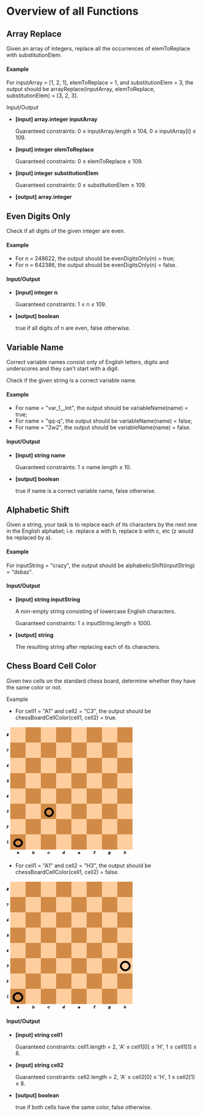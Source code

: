 # Overview of all Functions

## Array Replace

Given an array of integers, replace all the occurrences of elemToReplace with substitutionElem.

#### Example

For inputArray = [1, 2, 1], elemToReplace = 1, and substitutionElem = 3, the output should be
arrayReplace(inputArray, elemToReplace, substitutionElem) = [3, 2, 3].

Input/Output

* **[input] array.integer inputArray**

  Guaranteed constraints:
  0 ≤ inputArray.length ≤ 104,
  0 ≤ inputArray[i] ≤ 109.

* **[input] integer elemToReplace**

  Guaranteed constraints:
  0 ≤ elemToReplace ≤ 109.

* **[input] integer substitutionElem**

  Guaranteed constraints:
  0 ≤ substitutionElem ≤ 109.

* **[output] array.integer**

## Even Digits Only

Check if all digits of the given integer are even.

#### Example

* For n = 248622, the output should be
  evenDigitsOnly(n) = true;
* For n = 642386, the output should be
  evenDigitsOnly(n) = false.
#### Input/Output

* **[input] integer n**

  Guaranteed constraints:
  1 ≤ n ≤ 109.

* **[output] boolean**

  true if all digits of n are even, false otherwise.

## Variable Name

Correct variable names consist only of English letters, digits and underscores and they can't start with a digit.

Check if the given string is a correct variable name.

#### Example

* For name = "var_1__Int", the output should be
  variableName(name) = true;
* For name = "qq-q", the output should be
  variableName(name) = false;
* For name = "2w2", the output should be
  variableName(name) = false.
#### Input/Output

* **[input] string name**

  Guaranteed constraints:
  1 ≤ name.length ≤ 10.

* **[output] boolean**

  true if name is a correct variable name, false otherwise.

## Alphabetic Shift

Given a string, your task is to replace each of its characters by the next one in the English alphabet; i.e. replace a with b, replace b with c, etc (z would be replaced by a).

#### Example

For inputString = "crazy", the output should be alphabeticShift(inputString) = "dsbaz".

#### Input/Output

* **[input] string inputString**

  A non-empty string consisting of lowercase English characters.

  Guaranteed constraints:
  1 ≤ inputString.length ≤ 1000.

* **[output] string**

  The resulting string after replacing each of its characters.

## Chess Board Cell Color

Given two cells on the standard chess board, determine whether they have the same color or not.

Example

* For cell1 = "A1" and cell2 = "C3", the output should be
  chessBoardCellColor(cell1, cell2) = true.

![chess_1](images/chess_1.png)

* For cell1 = "A1" and cell2 = "H3", the output should be
  chessBoardCellColor(cell1, cell2) = false.

![chess_2](images/chess_2.png)

#### Input/Output

* **[input] string cell1**

  Guaranteed constraints:
  cell1.length = 2,
  'A' ≤ cell1[0] ≤ 'H',
  1 ≤ cell1[1] ≤ 8.

* **[input] string cell2**

  Guaranteed constraints:
  cell2.length = 2,
  'A' ≤ cell2[0] ≤ 'H',
  1 ≤ cell2[1] ≤ 8.

* **[output] boolean**

  true if both cells have the same color, false otherwise.

